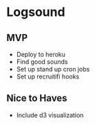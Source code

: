 # Logsound

## MVP
  * Deploy to heroku
  * Find good sounds
  * Set up stand up cron jobs
  * Set up recruitifi hooks
  
## Nice to Haves
  * Include d3 visualization


